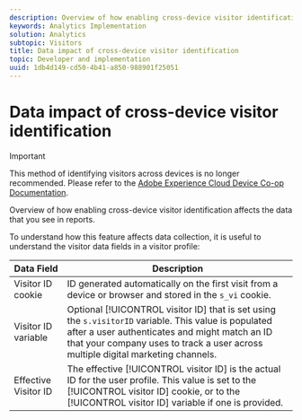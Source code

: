 ```yaml
---
description: Overview of how enabling cross-device visitor identification affects the data that you see in reports.
keywords: Analytics Implementation
solution: Analytics
subtopic: Visitors
title: Data impact of cross-device visitor identification
topic: Developer and implementation
uuid: 1db4d149-cd50-4b41-a850-988901f25051
---
```


# Data impact of cross-device visitor identification

>[!IMPORTANT]
>
>This method of identifying visitors across devices is no longer recommended. Please refer to the [Adobe Experience Cloud Device Co-op Documentation](https://marketing.adobe.com/resources/help/en_US/mcdc/).

Overview of how enabling cross-device visitor identification affects the data that you see in reports.

 To understand how this feature affects data collection, it is useful to understand the visitor data fields in a visitor profile: 

|  Data Field  | Description  |
|---|---|
|  Visitor ID cookie  |ID generated automatically on the first visit from a device or browser and stored in the `s_vi` cookie.  |
|  Visitor ID variable  |Optional [!UICONTROL visitor ID] that is set using the `s.visitorID` variable. This value is populated after a user authenticates and might match an ID that your company uses to track a user across multiple digital marketing channels.  |
|  Effective Visitor ID  |The effective [!UICONTROL visitor ID] is the actual ID for the user profile. This value is set to the [!UICONTROL visitor ID] cookie, or to the [!UICONTROL visitor ID] variable if one is provided.  |


